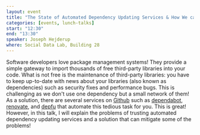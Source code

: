 ```yaml
---
layout: event
title: "The State of Automated Dependency Updating Services & How We can Improve it"
categories: [events, lunch-talks]
start: "12:30"
end: "13:30"
speaker: Joseph Hejderup
where: Social Data Lab, Building 28
---
```

Software developers love package management systems! They provide a simple gateway to import thousands of free third-party libraries into your code. What is not free is the maintenance of third-party libraries: you have to keep up-to-date with news about your libraries (also known as dependencies) such as security fixes and performance bugs. This is challenging as we don't use one dependency but a small network of them! As a solution, there are several services on [Github](https://github.com/) such as [dependabot](https://dependabot.com/), [renovate](https://renovate.whitesourcesoftware.com/), and [depfu](https://depfu.com/) that automate this tedious task for you. This is great! However, in this talk, I will explain the problems of trusting automated dependency updating services and a solution that can mitigate some of the problems!
